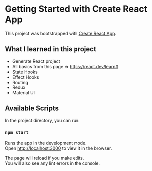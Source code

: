 # Getting Started with Create React App

This project was bootstrapped with [Create React App](https://github.com/facebook/create-react-app).

## What I learned in this project

- Generate React project
- All basics from this page => https://react.dev/learn#
- State Hooks
- Effect Hooks
- Routing
- Redux
- Material UI

## Available Scripts

In the project directory, you can run:

### `npm start`

Runs the app in the development mode.\
Open [http://localhost:3000](http://localhost:3000) to view it in the browser.

The page will reload if you make edits.\
You will also see any lint errors in the console.

